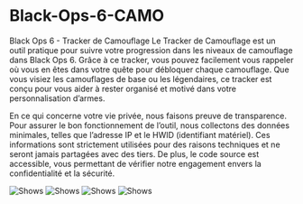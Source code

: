 # Black-Ops-6-CAMO
Black Ops 6 - Tracker de Camouflage
Le Tracker de Camouflage est un outil pratique pour suivre votre progression dans les niveaux de camouflage dans Black Ops 6. Grâce à ce tracker, vous pouvez facilement vous rappeler où vous en êtes dans votre quête pour débloquer chaque camouflage. Que vous visiez les camouflages de base ou les légendaires, ce tracker est conçu pour vous aider à rester organisé et motivé dans votre personnalisation d’armes.

En ce qui concerne votre vie privée, nous faisons preuve de transparence. Pour assurer le bon fonctionnement de l’outil, nous collectons des données minimales, telles que l’adresse IP et le HWID (identifiant matériel). Ces informations sont strictement utilisées pour des raisons techniques et ne seront jamais partagées avec des tiers. De plus, le code source est accessible, vous permettant de vérifier notre engagement envers la confidentialité et la sécurité.


  <img alt="Shows" src="https://raw.githubusercontent.com/Le-Melvinhd/Black-Ops-6-CAMO/refs/heads/main/Capture%20d'%C3%A9cran%202024-11-26%20213746.png">
  <img alt="Shows" src="https://raw.githubusercontent.com/Le-Melvinhd/Black-Ops-6-CAMO/refs/heads/main/Capture%20d'%C3%A9cran%202024-11-26%20213754.png">
<img alt="Shows" src="https://raw.githubusercontent.com/Le-Melvinhd/Black-Ops-6-CAMO/refs/heads/main/Capture%20d'%C3%A9cran%202024-11-26%20213805.png">
<img alt="Shows" src="https://raw.githubusercontent.com/Le-Melvinhd/Black-Ops-6-CAMO/refs/heads/main/Capture%20d'%C3%A9cran%202024-11-26%20213812.png">
